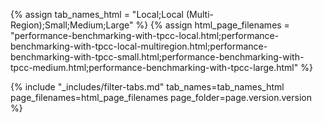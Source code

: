 {% assign tab_names_html = "Local;Local (Multi-Region);Small;Medium;Large" %}
{% assign html_page_filenames = "performance-benchmarking-with-tpcc-local.html;performance-benchmarking-with-tpcc-local-multiregion.html;performance-benchmarking-with-tpcc-small.html;performance-benchmarking-with-tpcc-medium.html;performance-benchmarking-with-tpcc-large.html" %}

{% include "_includes/filter-tabs.md" tab_names=tab_names_html page_filenames=html_page_filenames page_folder=page.version.version %}
